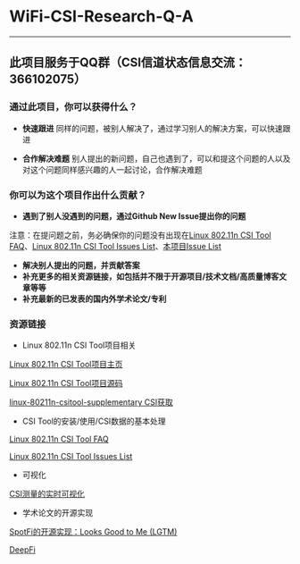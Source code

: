 # WiFi-CSI-Research-Q-A
---
此项目服务于**QQ群（CSI信道状态信息交流：366102075）**
---

### 通过此项目，你可以获得什么？

- **快速跟进**
同样的问题，被别人解决了，通过学习别人的解决方案，可以快速跟进

- **合作解决难题**
别人提出的新问题，自己也遇到了，可以和提这个问题的人以及对这个问题同样感兴趣的人一起讨论，合作解决难题

### 你可以为这个项目作出什么贡献？

- **遇到了别人没遇到的问题，通过Github New Issue提出你的问题**

注意：在提问题之前，务必确保你的问题没有出现在[Linux 802.11n CSI Tool FAQ](http://dhalperi.github.io/linux-80211n-csitool/faq.html)、[Linux 802.11n CSI Tool Issues List](https://github.com/dhalperi/linux-80211n-csitool-supplementary/issues)、[本项目Issue List](https://github.com/wuzhiguocarter/WiFi-CSI-Research-Q-A/issues)

- **解决别人提出的问题，并贡献答案**
- **补充更多的相关资源链接，如包括并不限于开源项目/技术文档/高质量博客文章等等**
- **补充最新的已发表的国内外学术论文/专利**

### 资源链接

- Linux 802.11n CSI Tool项目相关

[Linux 802.11n CSI Tool项目主页](http://dhalperi.github.io/linux-80211n-csitool/) 

[Linux 802.11n CSI Tool项目源码](https://github.com/dhalperi/linux-80211n-csitool/)

[linux-80211n-csitool-supplementary CSI获取](https://github.com/dhalperi/linux-80211n-csitool-supplementary)

- CSI Tool的安装/使用/CSI数据的基本处理

[Linux 802.11n CSI Tool FAQ](http://dhalperi.github.io/linux-80211n-csitool/faq.html)

[Linux 802.11n CSI Tool Issues List](https://github.com/dhalperi/linux-80211n-csitool-supplementary/issues)

- 可视化

[CSI测量的实时可视化](https://github.com/lubingxian/Realtime-processing-for-csitool)

- 学术论文的开源实现

[SpotFi的开源实现：Looks Good to Me (LGTM)](https://github.com/egaebel/lgtm)

[DeepFi](https://github.com/mars920314/DeepFi)
